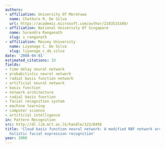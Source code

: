 ```yaml
---
authors:
- affiliation: University Of Moratuwa
  name: Chathura R. De Silva
  url: https://academic.microsoft.com/author/2103515389/
- affiliation: National University Of Singapore
  name: Surendra Ranganath
  slug: s_ranganath
- affiliation: Massey University
  name: Liyanage C. De Silva
  slug: liyanage_c_de_silva
date: '2008-04-01'
estimated_citations: 33
fields:
- time delay neural network
- probabilistic neural network
- radial basis function network
- artificial neural network
- basis function
- network architecture
- radial basis function
- facial recognition system
- machine learning
- computer science
- artificial intelligence
in: Pattern Recognition
src: http://dl.lib.mrt.ac.lk/handle/123/8456
title: 'Cloud basis function neural network: A modified RBF network architecture for
  holistic facial expression recognition'
year: 2008
---
```

